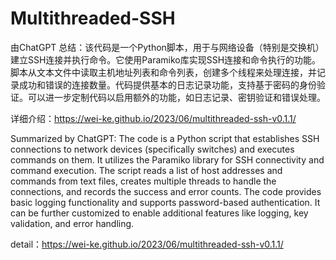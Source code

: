 # Multithreaded-SSH
由ChatGPT 总结：该代码是一个Python脚本，用于与网络设备（特别是交换机）建立SSH连接并执行命令。它使用Paramiko库实现SSH连接和命令执行的功能。脚本从文本文件中读取主机地址列表和命令列表，创建多个线程来处理连接，并记录成功和错误的连接数量。代码提供基本的日志记录功能，支持基于密码的身份验证。可以进一步定制代码以启用额外的功能，如日志记录、密钥验证和错误处理。

详细介绍：https://wei-ke.github.io/2023/06/multithreaded-ssh-v0.1.1/

Summarized by ChatGPT:
The code is a Python script that establishes SSH connections to network devices (specifically switches) and executes commands on them. It utilizes the Paramiko library for SSH connectivity and command execution. The script reads a list of host addresses and commands from text files, creates multiple threads to handle the connections, and records the success and error counts. The code provides basic logging functionality and supports password-based authentication. It can be further customized to enable additional features like logging, key validation, and error handling.

detail：https://wei-ke.github.io/2023/06/multithreaded-ssh-v0.1.1/
